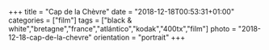 +++
title = "Cap de la Chèvre"
date = "2018-12-18T00:53:31+01:00"
categories = ["film"]
tags = ["black & white","bretagne","france","atlántico","kodak","400tx","film"]
photo = "2018-12-18-cap-de-la-chevre"
orientation = "portrait"
+++
